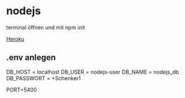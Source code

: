 # nodejs

terminal öffnen und mit npm init

[Heroku](https://www.heroku.com/nodejs)


## .env anlegen

DB_HOST     =   localhost
DB_USER     =   nodejs-user
DB_NAME     =   nodejs_db
DB_PASSWORT =   +Schenker1

PORT=5400  